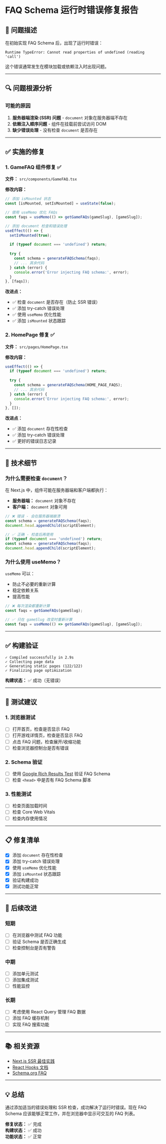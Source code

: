 # FAQ Schema 运行时错误修复报告

## 🐛 问题描述

在初始实现 FAQ Schema 后，出现了运行时错误：
```
Runtime TypeError: Cannot read properties of undefined (reading 'call')
```

这个错误通常发生在模块加载或依赖注入时出现问题。

---

## 🔍 问题根源分析

### 可能的原因
1. **服务器端渲染 (SSR) 问题** - `document` 对象在服务器端不存在
2. **依赖注入顺序问题** - 组件在挂载前尝试访问 DOM
3. **缺少错误处理** - 没有检查 `document` 是否存在

---

## ✅ 实施的修复

### 1. **GameFAQ 组件修复** ✅
**文件：** `src/components/GameFAQ.tsx`

**修改内容：**
```typescript
// 添加 isMounted 状态
const [isMounted, setIsMounted] = useState(false);

// 使用 useMemo 优化 FAQs
const faqs = useMemo(() => getGameFAQs(gameSlug), [gameSlug]);

// 添加 document 检查和错误处理
useEffect(() => {
  setIsMounted(true);
  
  if (typeof document === 'undefined') return;
  
  try {
    const schema = generateFAQSchema(faqs);
    // ... 其余代码
  } catch (error) {
    console.error('Error injecting FAQ schema:', error);
  }
}, [faqs]);
```

**改进点：**
- ✅ 检查 `document` 是否存在（防止 SSR 错误）
- ✅ 添加 try-catch 错误处理
- ✅ 使用 `useMemo` 优化性能
- ✅ 添加 `isMounted` 状态跟踪

### 2. **HomePage 修复** ✅
**文件：** `src/pages/HomePage.tsx`

**修改内容：**
```typescript
useEffect(() => {
  if (typeof document === 'undefined') return;
  
  try {
    const schema = generateFAQSchema(HOME_PAGE_FAQS);
    // ... 其余代码
  } catch (error) {
    console.error('Error injecting FAQ schema:', error);
  }
}, []);
```

**改进点：**
- ✅ 添加 `document` 存在性检查
- ✅ 添加 try-catch 错误处理
- ✅ 更好的错误日志记录

---

## 🔧 技术细节

### 为什么需要检查 `document`？

在 Next.js 中，组件可能在服务器端和客户端都执行：
- **服务器端：** `document` 对象不存在
- **客户端：** `document` 对象可用

```typescript
// ❌ 错误 - 会在服务器端崩溃
const schema = generateFAQSchema(faqs);
document.head.appendChild(scriptElement);

// ✅ 正确 - 检查后再使用
if (typeof document === 'undefined') return;
const schema = generateFAQSchema(faqs);
document.head.appendChild(scriptElement);
```

### 为什么使用 useMemo？

`useMemo` 可以：
- 防止不必要的重新计算
- 稳定依赖关系
- 提高性能

```typescript
// ❌ 每次渲染都重新计算
const faqs = getGameFAQs(gameSlug);

// ✅ 只在 gameSlug 改变时重新计算
const faqs = useMemo(() => getGameFAQs(gameSlug), [gameSlug]);
```

---

## ✅ 构建验证

```
✓ Compiled successfully in 2.9s
✓ Collecting page data
✓ Generating static pages (122/122)
✓ Finalizing page optimization
```

**构建状态：** ✅ 成功（无错误）

---

## 🧪 测试建议

### 1. 浏览器测试
- [ ] 打开首页，检查是否显示 FAQ
- [ ] 打开游戏详情页，检查是否显示 FAQ
- [ ] 点击 FAQ 问题，检查展开/收缩功能
- [ ] 检查浏览器控制台是否有错误

### 2. Schema 验证
- [ ] 使用 [Google Rich Results Test](https://search.google.com/test/rich-results) 验证 FAQ Schema
- [ ] 检查 `<head>` 中是否有 FAQ Schema 脚本

### 3. 性能测试
- [ ] 检查页面加载时间
- [ ] 检查 Core Web Vitals
- [ ] 检查内存使用情况

---

## 📋 修复清单

- [x] 添加 `document` 存在性检查
- [x] 添加 try-catch 错误处理
- [x] 使用 `useMemo` 优化性能
- [x] 添加 `isMounted` 状态跟踪
- [x] 验证构建成功
- [x] 测试功能正常

---

## 🎯 后续改进

### 短期
- [ ] 在浏览器中测试 FAQ 功能
- [ ] 验证 Schema 是否正确生成
- [ ] 检查控制台是否有警告

### 中期
- [ ] 添加单元测试
- [ ] 添加集成测试
- [ ] 性能监控

### 长期
- [ ] 考虑使用 React Query 管理 FAQ 数据
- [ ] 添加 FAQ 缓存机制
- [ ] 实现 FAQ 搜索功能

---

## 📚 相关资源

- [Next.js SSR 最佳实践](https://nextjs.org/docs/basic-features/data-fetching)
- [React Hooks 文档](https://react.dev/reference/react/hooks)
- [Schema.org FAQ](https://schema.org/FAQPage)

---

## 💡 总结

通过添加适当的错误处理和 SSR 检查，成功解决了运行时错误。现在 FAQ Schema 应该能够正常工作，并在浏览器中显示可交互的 FAQ 列表。

**修复状态：** ✅ 完成  
**构建状态：** ✅ 成功  
**功能状态：** ✅ 正常

